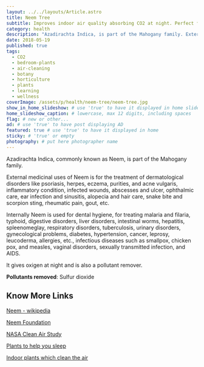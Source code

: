 ```yaml
---
layout: ../../layouts/Article.astro
title: Neem Tree
subtitle: Improves indoor air quality absorbing CO2 at night. Perfect for your bedroom.
category: health
description: "Azadirachta Indica, is part of the Mahogany family. External medicinal uses of Neem is for the treatment of dermatological disorders like psoriasis..."
date: 2018-05-19
published: true
tags:
  - CO2
  - bedroom-plants
  - air-cleaning
  - botany
  - horticulture
  - plants
  - learning
  - wellness
coverImage: /assets/p/health/neem-tree/neem-tree.jpg
show_in_home_slideshow: # use 'true' to have it displayed in home slideshow
home_slideshow_caption: # lowercase, max 12 digits, including spaces
flag: # new or other...
ad: # use 'true' to have post displaying AD
featured: true # use 'true' to have it displayed in home
sticky: # 'true' or empty
photography: # put here photographer name
---
```


Azadirachta Indica, commonly known as Neem, is part of the Mahogany family.

External medicinal uses of Neem is for the treatment of dermatological disorders like psoriasis, herpes, eczema, purities, and acne vulgaris, inflammatory condition, infected wounds, abscesses and ulcer, ophthalmic care, ear infection and sinusitis, alopecia and hair care, snake bite and scorpion sting, rheumatic pain, gout, etc.

Internally Neem is used for dental hygiene, for treating malaria and filaria, typhoid, digestive disorders, liver disorders, intestinal worms, hepatitis, spleenomeglay, respiratory disorders, tuberculosis, urinary disorders, gynecological problems, diabetes, hypertension, cancer, leprosy, leucoderma, allergies, etc., infectious diseases such as smallpox, chicken pox, and measles, vaginal disorders, sexually transmitted infection, and AIDS.

It gives oxigen at night and is also a pollutant remover.

**Pollutants removed**: Sulfur dioxide

## Know More Links

[Neem - wikipedia](https://en.wikipedia.org/wiki/Azadirachta_indica)

[Neem Foundation](http://www.neemfoundation.org/about-neem/neem-and-health/)

[NASA Clean Air Study](https://en.wikipedia.org/wiki/NASA_Clean_Air_Study)

[Plants to help you sleep](http://www.naturallivingideas.com/12-plants-for-your-bedroom-to-help-you-sleep/)

[Indoor plants which clean the air](https://www.livescience.com/38445-indoor-plants-clean-air.html)
